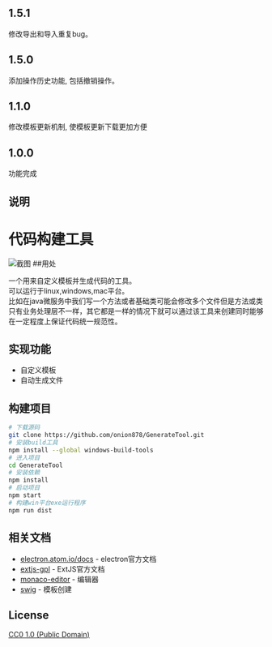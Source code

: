 ## 1.5.1
修改导出和导入重复bug。
## 1.5.0
添加操作历史功能, 包括撤销操作。
## 1.1.0
修改模板更新机制, 使模板更新下载更加方便
## 1.0.0
功能完成<br>

## 说明
# 代码构建工具

![截图](https://generate-docs.netlify.com/screen.png)
##用处

一个用来自定义模板并生成代码的工具。<br>
可以运行于linux,windows,mac平台。<br>
比如在java微服务中我们写一个方法或者基础类可能会修改多个文件但是方法或类只有业务处理层不一样，其它都是一样的情况下就可以通过该工具来创建同时能够在一定程度上保证代码统一规范性。<br>

## 实现功能

- 自定义模板
- 自动生成文件

## 构建项目

```bash
# 下载源码
git clone https://github.com/onion878/GenerateTool.git
# 安装build工具
npm install --global windows-build-tools
# 进入项目
cd GenerateTool 
# 安装依赖
npm install
# 启动项目
npm start
# 构建win平台exe运行程序
npm run dist
```
## 相关文档

- [electron.atom.io/docs](http://electron.atom.io/docs) - electron官方文档
- [extjs-gpl](https://docs.sencha.com/extjs/6.5.0/classic/Ext.html) - ExtJS官方文档
- [monaco-editor](https://microsoft.github.io/monaco-editor/) - 编辑器
- [swig](https://github.com/paularmstrong/swig) - 模板创建
## License

[CC0 1.0 (Public Domain)](LICENSE.md)
